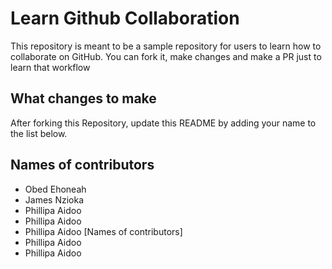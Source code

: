 
# Learn Github Collaboration
This repository is meant to be a sample repository for users to learn how to collaborate on GitHub. You can fork it, make changes and make a PR just to learn that workflow

## What changes to make
After forking this Repository, update this README by adding your name to the list below.

## Names of contributors
- Obed Ehoneah
- James Nzioka
- Phillipa Aidoo
- Phillipa Aidoo
- Phillipa Aidoo
[Names of contributors]
- Phillipa Aidoo
- Phillipa Aidoo
